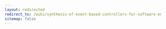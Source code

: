```yaml
---
layout: redirected
redirect_to: /wiki/synthesis-of-event-based-controllers-for-software-engineering
sitemap: false
---
```

